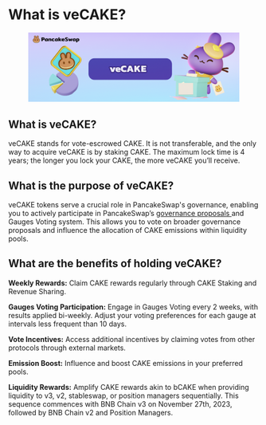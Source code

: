 # What is veCAKE?

<figure><img src="../../.gitbook/assets/image (187).png" alt=""><figcaption></figcaption></figure>

## **What is veCAKE?**

veCAKE stands for vote-escrowed CAKE. It is not transferable, and the only way to acquire veCAKE is by staking CAKE. The maximum lock time is 4 years; the longer you lock your CAKE, the more veCAKE you’ll receive.

## **What is the purpose of veCAKE?**

veCAKE tokens serve a crucial role in PancakeSwap's governance, enabling you to actively participate in PancakeSwap’s [governance proposals ](https://pancakeswap.finance/voting)and Gauges Voting system. This allows you to vote on broader governance proposals and influence the allocation of CAKE emissions within liquidity pools.

## **What are the benefits of holding veCAKE?**

**Weekly Rewards:** Claim CAKE rewards regularly through CAKE Staking and Revenue Sharing.

**Gauges Voting Participation:** Engage in Gauges Voting every 2 weeks, with results applied bi-weekly. Adjust your voting preferences for each gauge at intervals less frequent than 10 days.

**Vote Incentives:** Access additional incentives by claiming votes from other protocols through external markets.

**Emission Boost:** Influence and boost CAKE emissions in your preferred pools.

**Liquidity Rewards:** Amplify CAKE rewards akin to bCAKE when providing liquidity to v3, v2, stableswap, or position managers sequentially. This sequence commences with BNB Chain v3 on November 27th, 2023, followed by BNB Chain v2 and Position Managers.
